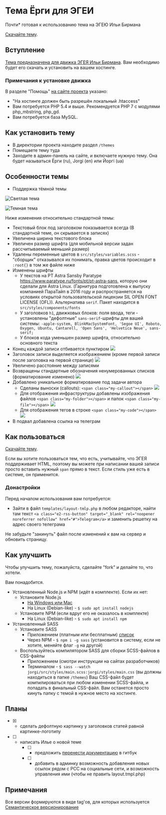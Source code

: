 # Тема Ёрги для ЭГЕИ
Почти* готовая к использованию тема на ЭГЕЮ Ильи Бирмана

[Скачайте тему](https://github.com/furtivite/blogengineRu_jorgi-theme/releases).

## Вступление
[Тема предназначена для движка ЭГЕЯ Ильи Бирмана](https://blogengine.ru/). Вам необходимо будет его скачать и установить на вашем хостинге.

### Примечания к установке движка
В разделе "Помощь" [на сайте проекта](https://blogengine.ru/help/) указано:
- "На хостинге должен быть разрешён локальный .htaccess"
- Вам потребуется PHP 5.4 и выше. Рекомендуется PHP 7 с модулями php_mbstring, php_gd.
- Вам потребуется база MySQL.

## Как установить тему
- В директории проекта находите раздел `/themes`
- Помещаете тему туда
- Заходите в админ-панель на сайте, и включаете нужную тему. Она будет называться Ёрги (ru), Jorgi (en) или Йоргi (ua)

## Особенности темы
- Поддержка тёмной темы

![Светлая тема](https://raw.githubusercontent.com/furtivite/blogengineRu_jorgi-theme/develop/img/2020-08-03_01-11-11.png?token=AL77WWR7ZNVQAVFZUSC4JKC7GB3TG)

![Темная тема](https://raw.githubusercontent.com/furtivite/blogengineRu_jorgi-theme/develop/img/2020-08-03_01-10-42.png?token=AL77WWRYDXIYZPXOGXQAFI27GB26U)

Ниже изменения относительно стандартной темы:

- Текстовый блок под заголовком показывается всегда (В стандартной теме, он скрывается в записях)
- Увеличена ширина текстового блока
- Увеличен размер шрифта (для мобильной версии задан рассчитываемый меньший размер)
- Удалены переменные цветов в `src/styles/variables.scss` - "сборщик" отказывался их понимать, правка цветов происходит в `:root{}` в том же файле ниже
- Изменены шрифты
    - У текстов на PT Astra Sansby Paratype https://www.paratype.ru/fonts/pt/pt-astra-sans, которую они сделали для Astra Linux. (Гарнитура подготовлена к выпуску компанией ПараТайп в 2016 году и распространяется на условиях открытой пользовательской лицензии SIL OPEN FONT LICENSE (OFL)). Альтернатива `serif`. Пакет находится в `src/styles/components/fonts`
    - У заголовков `h1`, движковых блоков: поля ввода, теги - установлены "дефолтные" `sans-serif`-шрифты для вашей системы: `-apple-system, BlinkMacSystemFont, 'Segoe UI', Roboto, Oxygen, Ubuntu, Cantarell, 'Open Sans', 'Helvetica Neue', sans-serif;`
    - У блоков кода уменьшен размер шрифта, относительно основного текста
- Конец каждой записи отбивается пунктиром
    ![](https://github.com/furtivite/blogengineRu_jorgi-theme/blob/develop/img/2020-08-03_01-12-54.png?raw=true)
- Заголовок записи выделяется изображением (кроме первой записи после заголовка на первой странице)
    ![](https://github.com/furtivite/blogengineRu_jorgi-theme/blob/develop/img/2020-08-03_01-12-38.png?raw=true)
- Увеличено расстояние между записями
- Возвращены стандартные обозначения ненумерованных списков (форматирование изменено)
    ![](https://github.com/furtivite/blogengineRu_jorgi-theme/blob/develop/img/2020-08-03_01-12-16.png?raw=true)
- Добавлено уникальное форматирование под задачи автора
    - Сделаны выноски (callouts): `<span class="my-callout"></span>`
    ![](https://github.com/furtivite/blogengineRu_jorgi-theme/blob/develop/img/2020-08-03_01-11-45.png?raw=true)
    - Для отображения инфраструктуры добавлены изображения файлов `<span class="my-folder"></span>` и папок `<span class="my-file"></span>`
    ![](https://github.com/furtivite/blogengineRu_jorgi-theme/blob/develop/img/2020-08-03_01-13-04.png?raw=true)
    - Для отображения тегов в строке `<span class="my-code"></span>`
    ![](https://github.com/furtivite/blogengineRu_jorgi-theme/blob/develop/img/2020-08-03_01-13-30.png?raw=true)
- В подвал добавлена ссылка на телеграм

## Как пользоваться
[Скачайте тему](https://github.com/furtivite/blogengineRu_jorgi-theme/releases).

Если вы хотите пользоваться тем, что есть, учитывайте, что ЭГЕЯ поддерживает HTML, поэтому вы можете при написании вашей записи просто вставить нужный `span` прямо в текст. Если стиль уже есть в системе, он применится.

### Донастройки
Перед началом использования вам потребуется:

- Зайти в файл `templates/layout-tmlp.php` в любом редакторе, найти там текст `<a class="e2-rss-button" target="_blank" rel="noopener noreferrer nofollow" href="#">Telegram</a>` и заменить решетку на адрес своего телеграма

Не забудьте "закинуть" файл после изменений к вам на сервер и обновить страницу.

## Как улучшить
Чтобы улучшить тему, пожалуйста, сделайте "fork" и делайте то, что хотели.

Вам понадобится.

- Установленный Node.js и NPM (идёт в комплекте). Если их нет:
    - Установите Node.js
        - [На Windows или Mac](https://nodejs.org/ru/)
        - На Linux (Debian-like) - `$ sudo apt install nodejs`
    - Установите NPM (если вдруг его не оказалось в комплекте)
        - На Linux (Debian-like) - `$ sudo apt install npm`
- Установленный SASS
    - Установите SASS
        - Приложением (платным или бесплатным) [список](https://sass-scss.ru/install/)
        - Через NPM - `$ npm i -g sass` (установится в систему, если не хотите, меняйте флаг `-g` на другой)
    - Воспользуйтесь компилятором SASS для сборки SCSS-файлов в CSS-файлы
        - Приложением (смотри инструкции на сайтах разработчиков)
        - Терминалом - `$ sass --watch jorgi/src/styles/main.scss:jorgi/styles/main.css` (вы должны находиться в папке `/themes`)
        Ваш CSS-файл будет компилироваться при любом изменении SCSS-файла, и попадать в финальный CSS-файл. Вам останется просто кинуть папку с темой в нужное место на хостинге.

## Планы
- [X] - сделать дефолтную картинку у заголовков статей равной картинке-логотипу
- [ ] - написать Илье о новой теме
    - [ ] - предложить [перенести документацию](https://blogengine.ru/help/)  в гитбук
    - [ ] - добавить в админку возможность добавления новых ссылок рядом с РСС на социальные сети, и возможность управления ими (чтобы не править layout.tmpl.php)

## Примечания
Все версии формируются в виде tag'ов, для которых используется [Семантическое версионирование](https://semver.org/lang/ru/)
